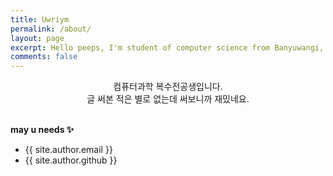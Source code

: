 ```yaml
---
title: Uwriym
permalink: /about/
layout: page
excerpt: Hello peeps, I'm student of computer science from Banyuwangi, living in Jogjakarta. This blog for documentation about my programming journey, running on jekyll, hosting on netlify and using my own simple theme.
comments: false
---
```


<center>컴퓨터과학 복수전공생입니다.<br>글 써본 적은 별로 없는데 써보니까 재밌네요.</center>
<br>

**may u needs ✨**

- {{ site.author.email }}
- {{ site.author.github }}
